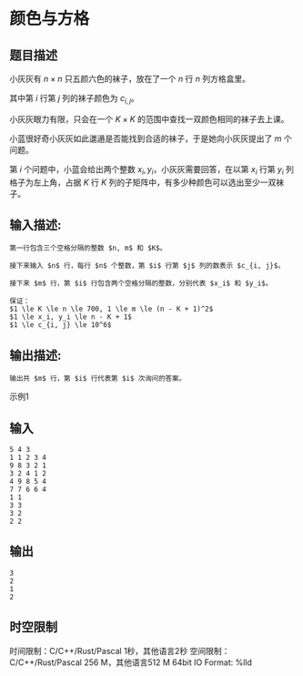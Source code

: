 # 颜色与方格

## 题目描述

小灰灰有 $n\times n$ 只五颜六色的袜子，放在了一个 $n$ 行 $n$ 列方格盒里。  
  
其中第 $i$ 行第 $j$ 列的袜子颜色为 $c_{i,j}$。  
  
小灰灰眼力有限，只会在一个 $K\times K$ 的范围中查找一双颜色相同的袜子去上课。  
  
小蓝很好奇小灰灰如此邋遢是否能找到合适的袜子，于是她向小灰灰提出了 $m$ 个问题。  
  
第 $i$ 个问题中，小蓝会给出两个整数 $x_i,y_i$，小灰灰需要回答，在以第 $x_i$ 行第 $y_i$ 列格子为左上角，占据 $K$ 行 $K$ 列的子矩阵中，有多少种颜色可以选出至少一双袜子。

## 输入描述:
    
    
    第一行包含三个空格分隔的整数 $n, m$ 和 $K$。  
      
    接下来输入 $n$ 行，每行 $n$ 个整数，第 $i$ 行第 $j$ 列的数表示 $c_{i, j}$。  
      
    接下来 $m$ 行，第 $i$ 行包含两个空格分隔的整数，分别代表 $x_i$ 和 $y_i$。  
      
    保证：  
    $1 \le K \le n \le 700, 1 \le m \le (n - K + 1)^2$  
    $1 \le x_i, y_i \le n - K + 1$  
    $1 \le c_{i, j} \le 10^6$

## 输出描述:
    
    
    输出共 $m$ 行，第 $i$ 行代表第 $i$ 次询问的答案。

示例1 

## 输入
    
    
    5 4 3
    1 1 2 3 4
    9 8 3 2 1
    3 2 4 1 2
    4 9 8 5 4
    7 7 6 6 4
    1 1
    3 3
    3 2
    2 2

## 输出
    
    
    3
    2
    1
    2


## 时空限制

时间限制：C/C++/Rust/Pascal 1秒，其他语言2秒
空间限制：C/C++/Rust/Pascal 256 M，其他语言512 M
64bit IO Format: %lld